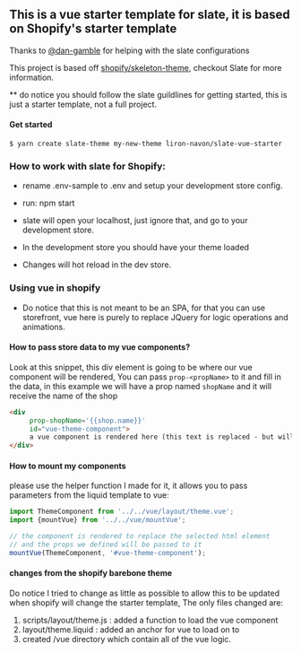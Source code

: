 ## This is a vue starter template for slate, it is based on Shopify's starter template

Thanks to [@dan-gamble](https://github.com/dan-gamble) for helping with the slate configurations

This project is based off [shopify/skeleton-theme](https://github.com/shopify/skeleton-theme), checkout Slate for more information.

** do notice you should follow the slate guildlines for getting started, this is just a starter template, not a full project.

#### Get started
```
$ yarn create slate-theme my-new-theme liron-navon/slate-vue-starter
```

### How to work with slate for Shopify:

- rename .env-sample to .env and setup your development store config.

- run: npm start 
- slate will open your localhost, just ignore that, and go to your development store. 
- In the development store you should have your theme loaded
- Changes will hot reload in the dev store.

### Using vue in shopify

- Do notice that this is not meant to be an SPA, for that you can use storefront, vue here is purely to replace JQuery for logic operations and animations. 

#### How to pass store data to my vue components?

Look at this snippet, this div element is going to be where our vue component will be rendered,
You can pass `prop-<propName>` to it and fill in the data, in this example we will have a prop named `shopName` and it will receive the name of the shop

```html
<div 
     prop-shopName='{{shop.name}}' 
     id="vue-theme-component"> 
     a vue component is rendered here (this text is replaced - but will show if js is disabled)
</div>
```

#### How to mount my components

please use the helper function I made for it, it allows you to pass parameters from the liquid template to vue:

```js
import ThemeComponent from '../../vue/layout/theme.vue';
import {mountVue} from '../../vue/mountVue';

// the component is rendered to replace the selected html element
// and the props we defined will be passed to it
mountVue(ThemeComponent, '#vue-theme-component');
```

#### changes from the shopify barebone theme

Do notice I tried to change as little as possible to allow this to be updated when shopify will change the starter template,
The only files changed are:
1. scripts/layout/theme.js : added a function to load the vue component
2. layout/theme.liquid : added an anchor for vue to load on to
4. created /vue directory which contain all of the vue logic.
